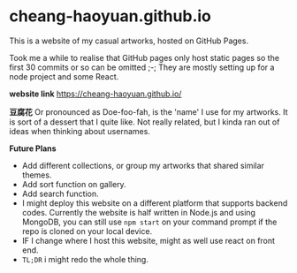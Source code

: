 # cheang-haoyuan.github.io

This is a website of my casual artworks, hosted on GitHub Pages.

Took me a while to realise that GitHub pages only host static pages so the first 30 commits or so can be omitted ;-;
They are mostly setting up for a node project and some React.

**website link**
https://cheang-haoyuan.github.io/

**豆腐花**
Or pronounced as Doe-foo-fah, is the 'name' I use for my artworks. It is sort of a dessert that I quite like. Not really related, but I kinda ran out of ideas when thinking about usernames.

**Future Plans**
- Add different collections, or group my artworks that shared similar themes.
- Add sort function on gallery.
- Add search function.
- I might deploy this website on a different platform that supports backend codes. Currently the website is half written in Node.js and using MongoDB, you can still use ``npm start`` on your command prompt if the repo is cloned on your local device.
- IF I change where I host this website, might as well use react on front end.
- ``TL;DR`` i might redo the whole thing.
